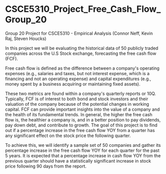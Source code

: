 # CSCE5310_Project_Free_Cash_Flow_Group_20
Group 20 Project for CSCE5310 - Empirical Analysis (Connor Neff, Kevin Raj, Steven Houcks)


In this project we will be evaluating the historical data of 50 publicly traded companies across the U.S Stock exchange, forecasting the free cash flow (FCF). 

Free cash flow is defined as the difference between a company's operating expenses (e.g., salaries and taxes, but not interest expense, which is a financing and not an operating expense) and capital expenditures (e.g., money spent by a business acquiring or maintaining fixed assets). 

These two metrics are found within a company's quarterly reports or 10Q. Typically, FCF is of interest to both bond and stock investors and their valuation of the company because of the potential changes in working capital. FCF can provide important insights into the value of a company and the health of its fundamental trends. In general, the higher the free cash flow is, the healthier a company is, and in a better position to pay dividends, pay down debt, and contribute to growth. The goal of this project is to find out if a percentage increase in the  free cash flow YOY from a quarter has any significant effect on the stock price the following quarter. 

To achieve this, we will identify a sample set of 50 companies and gather its percentage increase in the  free cash flow YOY for each quarter for the past 5 years.  It is expected that a percentage increase in cash flow YOY from the previous quarter should have a statistically significant increase in stock price following 90 days from the report.
